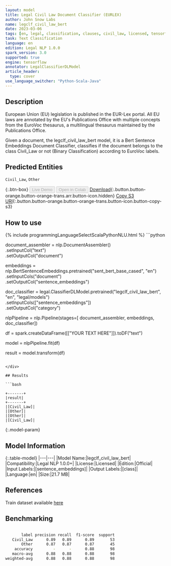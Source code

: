 ```yaml
---
layout: model
title: Legal Civil Law Document Classifier (EURLEX)
author: John Snow Labs
name: legclf_civil_law_bert
date: 2023-03-06
tags: [en, legal, classification, clauses, civil_law, licensed, tensorflow]
task: Text Classification
language: en
edition: Legal NLP 1.0.0
spark_version: 3.0
supported: true
engine: tensorflow
annotator: LegalClassifierDLModel
article_header:
  type: cover
use_language_switcher: "Python-Scala-Java"
---
```


## Description

European Union (EU) legislation is published in the EUR-Lex portal. All EU laws are annotated by the EU's Publications Office with multiple concepts from the EuroVoc thesaurus, a multilingual thesaurus maintained by the Publications Office.

Given a document, the legclf_civil_law_bert model, it is a Bert Sentence Embeddings Document Classifier, classifies if the document belongs to the class Civil_Law or not (Binary Classification) according to EuroVoc labels.

## Predicted Entities

`Civil_Law`, `Other`

{:.btn-box}
<button class="button button-orange" disabled>Live Demo</button>
<button class="button button-orange" disabled>Open in Colab</button>
[Download](https://s3.amazonaws.com/auxdata.johnsnowlabs.com/legal/models/legclf_civil_law_bert_en_1.0.0_3.0_1678111748956.zip){:.button.button-orange.button-orange-trans.arr.button-icon.hidden}
[Copy S3 URI](s3://auxdata.johnsnowlabs.com/legal/models/legclf_civil_law_bert_en_1.0.0_3.0_1678111748956.zip){:.button.button-orange.button-orange-trans.button-icon.button-copy-s3}

## How to use



<div class="tabs-box" markdown="1">
{% include programmingLanguageSelectScalaPythonNLU.html %}
```python

document_assembler = nlp.DocumentAssembler()\
    .setInputCol("text")\
    .setOutputCol("document")

embeddings = nlp.BertSentenceEmbeddings.pretrained("sent_bert_base_cased", "en")\
    .setInputCols("document")\
    .setOutputCol("sentence_embeddings")

doc_classifier = legal.ClassifierDLModel.pretrained("legclf_civil_law_bert", "en", "legal/models")\
    .setInputCols(["sentence_embeddings"])\
    .setOutputCol("category")

nlpPipeline = nlp.Pipeline(stages=[
    document_assembler, 
    embeddings,
    doc_classifier])

df = spark.createDataFrame([["YOUR TEXT HERE"]]).toDF("text")

model = nlpPipeline.fit(df)

result = model.transform(df)

```

</div>

## Results

```bash

+-------+
|result|
+-------+
|[Civil_Law]|
|[Other]|
|[Other]|
|[Civil_Law]|

```

{:.model-param}
## Model Information

{:.table-model}
|---|---|
|Model Name:|legclf_civil_law_bert|
|Compatibility:|Legal NLP 1.0.0+|
|License:|Licensed|
|Edition:|Official|
|Input Labels:|[sentence_embeddings]|
|Output Labels:|[class]|
|Language:|en|
|Size:|21.7 MB|

## References

Train dataset available [here](https://huggingface.co/datasets/lex_glue)

## Benchmarking

```bash

       label precision recall  f1-score  support
   Civil_Law      0.89   0.89      0.89       53
       Other      0.87   0.87      0.87       45
    accuracy         -      -      0.88       98
   macro-avg      0.88   0.88      0.88       98
weighted-avg      0.88   0.88      0.88       98
```